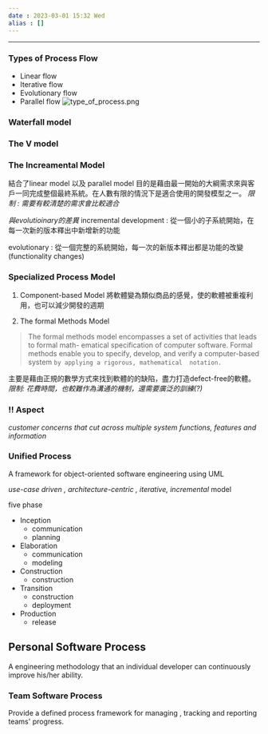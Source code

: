 ```yaml
---
date : 2023-03-01 15:32 Wed
alias : []
---
```


---
### Types of Process Flow
+ Linear flow
+ Iterative flow
+ Evolutionary flow
+ Parallel flow
![type_of_process.png](type_of_process.png)
### Waterfall model 
### The V model


### The Increamental Model

結合了linear model 以及 parallel model
目的是藉由最一開始的大綱需求來與客戶一同完成整個最終系統。在人數有限的情況下是適合使用的開發模型之一。
*限制 : 需要有較清楚的需求會比較適合*

*與evolutioinary的差異*
incremental development : 從一個小的子系統開始，在每一次新的版本釋出中新增新的功能

evolutionary : 從一個完整的系統開始，每一次的新版本釋出都是功能的改變(functionality changes)


### Specialized Process Model

1. Component-based Model
	將軟體變為類似商品的感覺，使的軟體被重複利用，也可以減少開發的週期
	
2. The formal Methods Model
>The formal methods model encompasses a set of activities that leads to formal math- ematical specification of computer software. Formal methods enable you to specify,  develop, and verify a computer-based system `by applying a rigorous, mathematical  notation.`

主要是藉由正規的數學方式來找到軟體的的缺陷，盡力打造defect-free的軟體。
*限制: 花費時間，也較難作為溝通的機制，還需要廣泛的訓練(?)*

### !! Aspect

*customer concerns that cut across multiple system functions, features and information*

### Unified Process

A framework for object-oriented software engineering using UML

*use-case driven , architecture-centric , iterative, incremental* model

five phase
+ Inception
	+ communication
	+ planning
+ Elaboration
	+ communication
	+ modeling
+ Construction
	+ construction
+ Transition
	+ construction
	+ deployment
+ Production
	+ release

## Personal Software Process

A engineering methodology that an individual developer can continuously improve his/her ability.

### Team Software Process

Provide a defined process framework for managing , tracking and reporting teams' progress.
